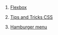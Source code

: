 1. [Flexbox](https://github.com/daodc/Front-End-Develop-Technicals/blob/master/5_flexbox_techniques.md)

1. [Tips and Tricks CSS](https://github.com/daodc/Front-End-Develop-Technicals/blob/master/Tips_and_tricks_css.md)

1. [Hamburger menu](https://www.nxworld.net/tips/12-css-hamburger-menu-active-effect.html)

